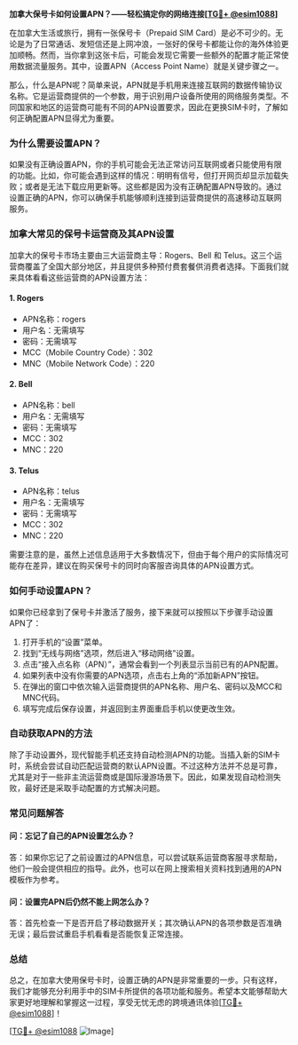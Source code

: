 **加拿大保号卡如何设置APN？——轻松搞定你的网络连接[[TG💪+ @esim1088](https://t.me/s/esim1088)]**

在加拿大生活或旅行，拥有一张保号卡（Prepaid SIM Card）是必不可少的。无论是为了日常通话、发短信还是上网冲浪，一张好的保号卡都能让你的海外体验更加顺畅。然而，当你拿到这张卡后，可能会发现它需要一些额外的配置才能正常使用数据流量服务。其中，设置APN（Access Point Name）就是关键步骤之一。

那么，什么是APN呢？简单来说，APN就是手机用来连接互联网的数据传输协议名称。它是运营商提供的一个参数，用于识别用户设备所使用的网络服务类型。不同国家和地区的运营商可能有不同的APN设置要求，因此在更换SIM卡时，了解如何正确配置APN显得尤为重要。

### **为什么需要设置APN？**

如果没有正确设置APN，你的手机可能会无法正常访问互联网或者只能使用有限的功能。比如，你可能会遇到这样的情况：明明有信号，但打开网页却显示加载失败；或者是无法下载应用更新等。这些都是因为没有正确配置APN导致的。通过设置正确的APN，你可以确保手机能够顺利连接到运营商提供的高速移动互联网服务。

### **加拿大常见的保号卡运营商及其APN设置**

加拿大的保号卡市场主要由三大运营商主导：Rogers、Bell 和 Telus。这三个运营商覆盖了全国大部分地区，并且提供多种预付费套餐供消费者选择。下面我们就来具体看看这些运营商的APN设置方法：

#### **1. Rogers**
- APN名称：rogers
- 用户名：无需填写
- 密码：无需填写
- MCC（Mobile Country Code）：302
- MNC（Mobile Network Code）：220

#### **2. Bell**
- APN名称：bell
- 用户名：无需填写
- 密码：无需填写
- MCC：302
- MNC：220

#### **3. Telus**
- APN名称：telus
- 用户名：无需填写
- 密码：无需填写
- MCC：302
- MNC：220

需要注意的是，虽然上述信息适用于大多数情况下，但由于每个用户的实际情况可能存在差异，建议在购买保号卡的同时向客服咨询具体的APN设置方式。

### **如何手动设置APN？**

如果你已经拿到了保号卡并激活了服务，接下来就可以按照以下步骤手动设置APN了：

1. 打开手机的“设置”菜单。
2. 找到“无线与网络”选项，然后进入“移动网络”设置。
3. 点击“接入点名称（APN）”，通常会看到一个列表显示当前已有的APN配置。
4. 如果列表中没有你需要的APN选项，点击右上角的“添加新APN”按钮。
5. 在弹出的窗口中依次输入运营商提供的APN名称、用户名、密码以及MCC和MNC代码。
6. 填写完成后保存设置，并返回到主界面重启手机以使更改生效。

### **自动获取APN的方法**

除了手动设置外，现代智能手机还支持自动检测APN的功能。当插入新的SIM卡时，系统会尝试自动匹配运营商的默认APN设置。不过这种方法并不总是可靠，尤其是对于一些非主流运营商或是国际漫游场景下。因此，如果发现自动检测失败，最好还是采取手动配置的方式解决问题。

### **常见问题解答**

#### **问：忘记了自己的APN设置怎么办？**
答：如果你忘记了之前设置过的APN信息，可以尝试联系运营商客服寻求帮助，他们一般会提供相应的指导。此外，也可以在网上搜索相关资料找到通用的APN模板作为参考。

#### **问：设置完APN后仍然不能上网怎么办？**
答：首先检查一下是否开启了移动数据开关；其次确认APN的各项参数是否准确无误；最后尝试重启手机看看是否能恢复正常连接。

### **总结**

总之，在加拿大使用保号卡时，设置正确的APN是非常重要的一步。只有这样，我们才能够充分利用手中的SIM卡所提供的各项功能和服务。希望本文能够帮助大家更好地理解和掌握这一过程，享受无忧无虑的跨境通讯体验[[TG💪+ @esim1088](https://t.me/s/esim1088)]！

[[TG💪+ @esim1088](https://t.me/s/esim1088) ![Image](https://i.postimg.cc/4NQfJmqS/Snipaste-2025-05-13-00-14-12.png)]